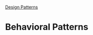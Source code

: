 [Design Patterns](../README.md)

# Behavioral Patterns

<!--
TODO:
- [Strategy](./strategy/README.md)
- [Chain of Responsibility](./chain-of-responsibility/README.md)
- [Command](./command/README.md)

- [Template](./template/README.md)
- [Memento](./memento/README.md)
- [Interpreter](./interpreter/README.md)

- [Visitor](./visitor/README.md)
- [State](./state/README.md)
- [mediator](./mediator/README.md)
- [observer](./observer/README.md)
-->